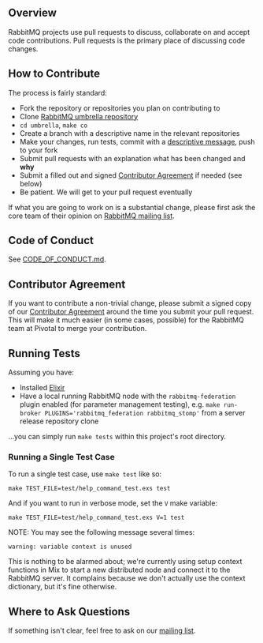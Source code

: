 ## Overview

RabbitMQ projects use pull requests to discuss, collaborate on and accept code contributions.
Pull requests is the primary place of discussing code changes.

## How to Contribute

The process is fairly standard:

 * Fork the repository or repositories you plan on contributing to
 * Clone [RabbitMQ umbrella repository](https://github.com/rabbitmq/rabbitmq-public-umbrella)
 * `cd umbrella`, `make co`
 * Create a branch with a descriptive name in the relevant repositories
 * Make your changes, run tests, commit with a [descriptive message](https://tbaggery.com/2008/04/19/a-note-about-git-commit-messages.html), push to your fork
 * Submit pull requests with an explanation what has been changed and **why**
 * Submit a filled out and signed [Contributor Agreement](https://github.com/rabbitmq/ca#how-to-submit) if needed (see below)
 * Be patient. We will get to your pull request eventually

If what you are going to work on is a substantial change, please first ask the core team
of their opinion on [RabbitMQ mailing list](https://groups.google.com/forum/#!forum/rabbitmq-users).


## Code of Conduct

See [CODE_OF_CONDUCT.md](./CODE_OF_CONDUCT.md).


## Contributor Agreement

If you want to contribute a non-trivial change, please submit a signed copy of our
[Contributor Agreement](https://github.com/rabbitmq/ca#how-to-submit) around the time
you submit your pull request. This will make it much easier (in some cases, possible)
for the RabbitMQ team at Pivotal to merge your contribution.


## Running Tests

Assuming you have:

* Installed [Elixir](http://elixir-lang.org/install.html)
* Have a local running RabbitMQ node with the `rabbitmq-federation` plugin enabled (for parameter management testing), e.g.  `make run-broker PLUGINS='rabbitmq_federation rabbitmq_stomp'` from a server release repository clone

...you can simply run `make tests` within this project's root directory.

### Running a Single Test Case

To run a single test case, use `make test` like so:

```
make TEST_FILE=test/help_command_test.exs test
```

And if you want to run in verbose mode, set the `V` make variable:

```
make TEST_FILE=test/help_command_test.exs V=1 test
```

NOTE: You may see the following message several times:

```
warning: variable context is unused
```

This is nothing to be alarmed about; we're currently using setup context
functions in Mix to start a new distributed node and connect it to the RabbitMQ
server. It complains because we don't actually use the context dictionary, but
it's fine otherwise.


## Where to Ask Questions

If something isn't clear, feel free to ask on our [mailing list](https://groups.google.com/forum/#!forum/rabbitmq-users).

